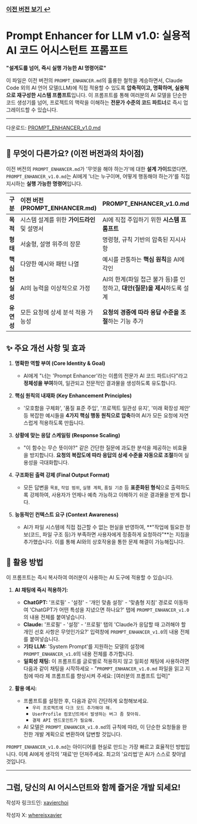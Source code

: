 ### [이전 버전 보기 ↩](https://github.com/xavierchoi/Prompt-Enhancer/releases/tag/release)

# Prompt Enhancer for LLM v1.0: 실용적 AI 코드 어시스턴트 프롬프트

**"설계도를 넘어, 즉시 실행 가능한 AI 명령어로"**

이 파일은 이전 버전의 `PROMPT_ENHANCER.md`의 훌륭한 철학을 계승하면서, Claude Code 외의 AI 언어 모델(LLM)에 직접 적용할 수 있도록 **압축적이고, 명확하며, 실용적으로 재구성한 시스템 프롬프트**입니다. 이 프롬프트를 통해 여러분의 AI 모델을 단순한 코드 생성기를 넘어, 프로젝트의 맥락을 이해하는 **전문가 수준의 코드 파트너**로 즉시 업그레이드할 수 있습니다.

---

다운로드: [PROMPT_ENHANCER_v1.0.md](https://github.com/user-attachments/files/20786227/PROMPT_ENHANCER_v1.0.md)

---

## 🎯 무엇이 다른가요? (이전 버전과의 차이점)

이전 버전의 `PROMPT_ENHANCER.md`가 '무엇을 해야 하는가'에 대한 **설계 가이드**였다면, `PROMPT_ENHANCER_v1.0.md`는 AI에게 '너는 누구이며, 어떻게 행동해야 하는가'를 직접 지시하는 **실행 가능한 명령어**입니다.

| 구분 | **이전 버전 (PROMPT_ENHANCER.md)** | **PROMPT_ENHANCER_v1.0.md** |
| :--- | :--- | :--- |
| **목적** | 시스템 설계를 위한 **가이드라인** 및 설명서 | AI에 직접 주입하기 위한 **시스템 프롬프트** |
| **형태** | 서술형, 설명 위주의 장문 | 명령형, 규칙 기반의 압축된 지시사항 |
| **핵심** | 다양한 예시와 패턴 나열 | 예시를 관통하는 **핵심 원칙**을 AI에 각인 |
| **현실성**| AI의 능력을 이상적으로 가정 | AI의 한계(파일 접근 불가 등)를 인정하고, **대안(질문)을 제시**하도록 설계 |
| **유연성**| 모든 요청에 상세 분석 적용 가능성 | **요청의 경중에 따라 응답 수준을 조절**하는 기능 추가 |

## ✨ 주요 개선 사항 및 효과

1.  **명확한 역할 부여 (Core Identity & Goal)**
    - AI에게 "너는 'Prompt Enhancer'라는 이름의 전문가 AI 코드 파트너다"라고 **정체성을 부여**하여, 일관되고 전문적인 결과물을 생성하도록 유도합니다.

2.  **핵심 원칙의 내재화 (Key Enhancement Principles)**
    - '모호함을 구체화', '품질 표준 주입', '프로젝트 일관성 유지', '미래 확장성 제안' 등 복잡한 예시들을 **4가지 핵심 행동 원칙으로 압축**하여 AI가 모든 요청에 자연스럽게 적용하도록 만듭니다.

3.  **상황에 맞는 응답 스케일링 (Response Scaling)**
    - "이 함수는 무슨 뜻이야?" 같은 간단한 질문에 과도한 분석을 제공하는 비효율을 방지합니다. **요청의 복잡도에 따라 응답의 상세 수준을 자동으로 조절**하여 실용성을 극대화합니다.

4.  **구조화된 출력 강제 (Final Output Format)**
    - 모든 답변을 `목표`, `작업 범위`, `실행 계획`, `품질 기준` 등 **표준화된 형식**으로 출력하도록 강제하여, 사용자가 언제나 예측 가능하고 이해하기 쉬운 결과물을 받게 합니다.

5.  **능동적인 컨텍스트 요구 (Context Awareness)**
    - AI가 파일 시스템에 직접 접근할 수 없는 현실을 반영하여, **"작업에 필요한 정보(코드, 파일 구조 등)가 부족하면 사용자에게 정중하게 요청하라"**는 지침을 추가했습니다. 이를 통해 AI와의 상호작용을 통한 문제 해결이 가능해집니다.

## 🚀 활용 방법

이 프롬프트는 즉시 복사하여 여러분이 사용하는 AI 도구에 적용할 수 있습니다.

1.  **AI 채팅에 즉시 적용하기:**
    - **ChatGPT:** '프로필' - '설정' - '개인 맞춤 설정' - '맞춤형 지침' 경로로 이동하여 'ChatGPT가 어떤 특성을 지녔으면 하나요?' 탭에 `PROMPT_ENHANCER_v1.0`의 내용 전체를 붙여넣습니다. 
    - **Claude:** '프로필' - '설정' - '프로필' 탭의 'Claude가 응답할 때 고려해야 할 개인 선호 사항은 무엇인가요?' 입력창에 `PROMPT_ENHANCER_v1.0`의 내용 전체를 붙여넣습니다.
    - **기타 LLM:** 'System Prompt'를 지원하는 모델의 설정에 `PROMPT_ENHANCER_v1.0`의 내용 전체를 추가합니다.
    - **일회성 채팅:** 이 프롬프트를 글로벌로 적용하지 않고 일회성 채팅에 사용하려면 다음과 같이 채팅을 시작하세요 - "`PROMPT_ENHANCER_v1.0.md` 파일을 읽고 지침에 따라 제 프롬프트를 향상시켜 주세요: [여러분의 프롬프트 입력]"

2.  **활용 예시:**
    - 프롬프트를 설정한 후, 다음과 같이 간단하게 요청해보세요.
      - `우리 프로젝트에 다크 모드 추가해야 해.`
      - `UserProfile 컴포넌트에서 발생하는 버그 좀 찾아줘.`
      - `결제 API 엔드포인트가 필요해.`
    - AI 모델은 `PROMPT_ENHANCER_v1.0.md`의 규칙에 따라, 이 단순한 요청들을 완전한 개발 계획으로 변환하여 답변할 것입니다.

`PROMPT_ENHANCER_v1.0.md`는 아이디어를 현실로 만드는 가장 빠르고 효율적인 방법입니다. 이제 AI에게 생각의 '재료'만 던져주세요. 최고의 '요리법'은 AI가 스스로 찾아낼 것입니다.

---

## 그럼, 당신의 AI 어시스던트와 함께 즐거운 개발 되세요!

작성자 링크드인: [xavierchoi](https://www.linkedin.com/in/xavierchoi/)

작성자 X: [whereisxavier](https://x.com/whereisxavier/)
